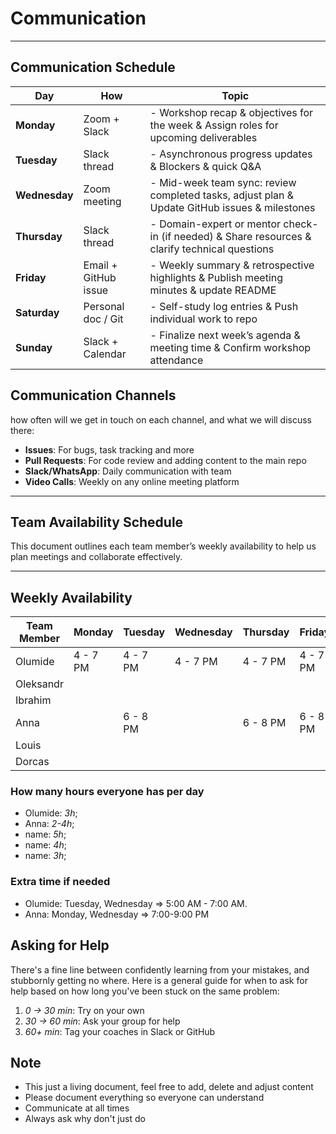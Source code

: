 <!--
    this template is for inspiration, feel free to change it however you like!

    Careful! be sure to protect your privacy when filling out this document
        everything you write here will be public
        so share only what you are comfortable sharing online
        you can share the rest in confidence with you group by another channel
-->

# Communication

---
<!-- markdownlint-disable MD013 -->

## Communication Schedule

| Day         | How                  | Topic                                                   |
|-------------|----------------------|---------------------------------------------------------|
| **Monday**    | Zoom + Slack         | - Workshop recap & objectives for the week & Assign roles for upcoming deliverables |
| **Tuesday**   | Slack thread         | - Asynchronous progress updates  & Blockers & quick Q&A |
| **Wednesday** | Zoom meeting         | - Mid-week team sync: review completed tasks, adjust plan  & Update GitHub issues & milestones |
| **Thursday**  | Slack thread         | - Domain-expert or mentor check-in (if needed)  & Share resources & clarify technical questions |
| **Friday**    | Email + GitHub issue | - Weekly summary & retrospective highlights  & Publish meeting minutes & update README |
| **Saturday**  | Personal doc / Git   | - Self-study log entries  & Push individual work to repo |
| **Sunday**    | Slack + Calendar     | - Finalize next week’s agenda & meeting time  & Confirm workshop attendance |

<!-- markdownlint-enable MD013 -->

## Communication Channels

how often will we get in touch on each channel, and what we will discuss there:

- **Issues**: For bugs, task tracking and more
- **Pull Requests**: For code review and adding content to the main repo
- **Slack/WhatsApp**: Daily communication with team
- **Video Calls**: Weekly on any online meeting platform

---

## Team Availability Schedule

This document outlines each team member’s weekly availability to help us plan
meetings and collaborate effectively.

---
<!-- markdownlint-disable MD013 -->

## Weekly Availability

| Team Member   | Monday    | Tuesday   | Wednesday | Thursday  | Friday    | Saturday  | Sunday    |
| ------------- | --------- | --------- | --------- | --------- | --------- | --------- | --------- |
| Olumide       | 4 - 7 PM  | 4 - 7 PM  | 4 - 7 PM  | 4 - 7 PM  | 4 - 7 PM  | 7AM - 7PM | 7AM - 7PM |
| Oleksandr     |           |           |           |           |           |           |           |
| Ibrahim       |           |           |           |           |           |           |           |
| Anna          |           | 6 - 8 PM  |           | 6 - 8 PM  | 6 - 8 PM  | 10AM - 6PM| 10AM - 6PM|
| Louis         |           |           |           |           |           |           |           |
| Dorcas        |           |           |           |           |           |           |           |

<!-- markdownlint-enable MD013 -->

### How many hours everyone has per day

- Olumide: _3h_;
- Anna: _2-4h_;
- name: _5h_;
- name: _4h_;
- name: _3h_;

### Extra time if needed

- Olumide: Tuesday, Wednesday => 5:00 AM - 7:00 AM.
- Anna: Monday, Wednesday => 7:00-9:00 PM

## Asking for Help

There's a fine line between confidently learning from your mistakes, and
stubbornly getting no where. Here is a general guide for when to ask for help
based on how long you've been stuck on the same problem:

1. _0 -> 30 min_: Try on your own
1. _30 -> 60 min_: Ask your group for help
1. _60+ min_: Tag your coaches in Slack or GitHub

## Note

- This just a living document, feel free to add, delete and adjust content
- Please document everything so everyone can understand
- Communicate at all times
- Always ask why don't just do
